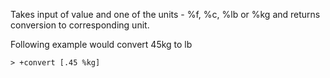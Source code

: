 Takes input of value and one of the units - %f, %c, %lb or %kg and returns conversion to corresponding unit.

Following example would convert 45kg to lb

```
> +convert [.45 %kg]
```
